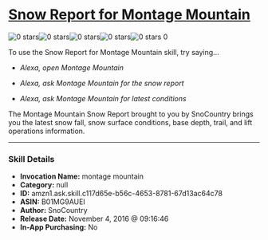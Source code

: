 # [Snow Report for Montage Mountain](http://alexa.amazon.com/#skills/amzn1.ask.skill.c117d65e-b56c-4653-8781-67d13ac64c78)
![0 stars](../../images/ic_star_border_black_18dp_1x.png)![0 stars](../../images/ic_star_border_black_18dp_1x.png)![0 stars](../../images/ic_star_border_black_18dp_1x.png)![0 stars](../../images/ic_star_border_black_18dp_1x.png)![0 stars](../../images/ic_star_border_black_18dp_1x.png) 0

To use the Snow Report for Montage Mountain skill, try saying...

* *Alexa, open Montage Mountain*

* *Alexa, ask Montage Mountain for the snow report*

* *Alexa, ask Montage Mountain for latest conditions*

The Montage Mountain Snow Report brought to you by SnoCountry brings you the latest snow fall, snow surface conditions,  base depth, trail, and lift operations information.

***

### Skill Details

* **Invocation Name:** montage mountain
* **Category:** null
* **ID:** amzn1.ask.skill.c117d65e-b56c-4653-8781-67d13ac64c78
* **ASIN:** B01MG9AUEI
* **Author:** SnoCountry
* **Release Date:** November 4, 2016 @ 09:16:46
* **In-App Purchasing:** No
